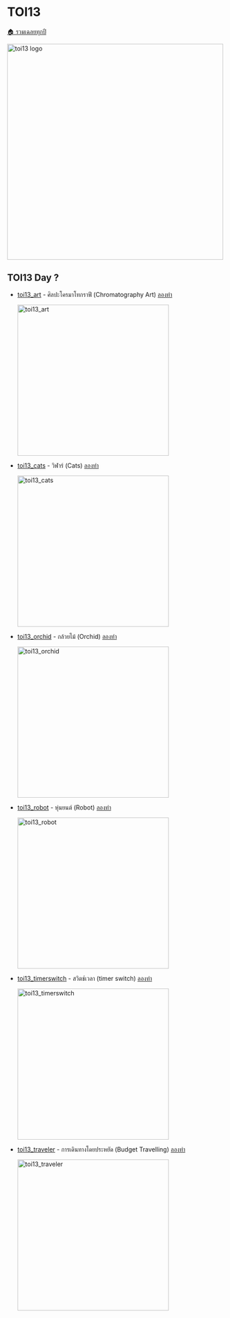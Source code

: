 <!-- @codegen_toi begin -->
<!-- ! THIS IS AUTO GENERATE DOCS. CHANGE THIS WILL RESULT NOTHING -->
# TOI13

[🏠 รวมเฉลยทุกปี](../)

<img width="500" alt="toi13 logo" src="https://github.com/krist7599555/toi/assets/19445033/80c80822-7583-4bcd-a705-dae3eacdee85">

<!-- ! THIS IS AUTO GENERATE DOCS. CHANGE THIS WILL RESULT NOTHING -->
## TOI13 Day ?

- [toi13_art](./toi13/toi13_art) - ศิลปะโครมาโทกราฟี (Chromatography Art) [ลองทำ](https://beta.programming.in.th/tasks/toi13_art)

  <img width="350" alt="toi13_art" src="https://github.com/krist7599555/toi/assets/19445033/80c80822-7583-4bcd-a705-dae3eacdee85">

- [toi13_cats](./toi13/toi13_cats) - วิฬาร์ (Cats) [ลองทำ](https://beta.programming.in.th/tasks/toi13_cats)

  <img width="350" alt="toi13_cats" src="https://github.com/krist7599555/toi/assets/19445033/80c80822-7583-4bcd-a705-dae3eacdee85">

- [toi13_orchid](./toi13/toi13_orchid) - กล้วยไม้ (Orchid) [ลองทำ](https://beta.programming.in.th/tasks/toi13_orchid)

  <img width="350" alt="toi13_orchid" src="https://github.com/krist7599555/toi/assets/19445033/80c80822-7583-4bcd-a705-dae3eacdee85">

- [toi13_robot](./toi13/toi13_robot) - หุ่นยนต์ (Robot) [ลองทำ](https://beta.programming.in.th/tasks/toi13_robot)

  <img width="350" alt="toi13_robot" src="https://github.com/krist7599555/toi/assets/19445033/80c80822-7583-4bcd-a705-dae3eacdee85">

- [toi13_timerswitch](./toi13/toi13_timerswitch) - สวิตช์เวลา (timer switch) [ลองทำ](https://beta.programming.in.th/tasks/toi13_timerswitch)

  <img width="350" alt="toi13_timerswitch" src="https://github.com/krist7599555/toi/assets/19445033/80c80822-7583-4bcd-a705-dae3eacdee85">

- [toi13_traveler](./toi13/toi13_traveler) - การเดินทางโดยประหยัด (Budget Travelling) [ลองทำ](https://beta.programming.in.th/tasks/toi13_traveler)

  <img width="350" alt="toi13_traveler" src="https://github.com/krist7599555/toi/assets/19445033/80c80822-7583-4bcd-a705-dae3eacdee85">
<!-- @codegen_toi end -->
